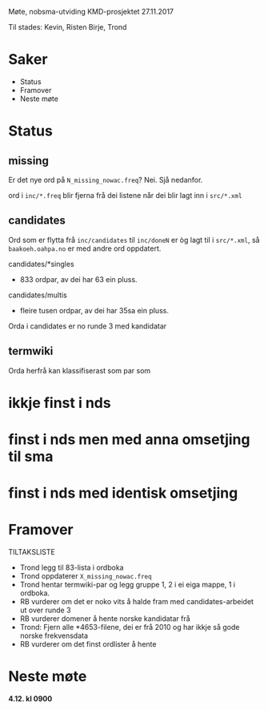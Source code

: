 Møte, nobsma-utviding KMD-prosjektet 27.11.2017


Til stades: Kevin, Risten Birje, Trond


# Saker


* Status
* Framover
* Neste møte


# Status


## missing


Er det nye ord på `N_missing_nowac.freq`?  Nei. Sjå nedanfor.


ord i `inc/*.freq` blir fjerna frå dei listene når dei blir lagt inn i
`src/*.xml`




## candidates


Ord som er flytta frå `inc/candidates` til `inc/doneN` er òg lagt til i
`src/*.xml`, så `baakoeh.oahpa.no` er med andre ord oppdatert.


candidates/*singles
* 833 ordpar, av dei har 63 ein pluss.


candidates/multis
* fleire tusen ordpar, av dei har 35sa ein pluss.


Orda i candidates er no runde 3 med kandidatar


## termwiki


Orda herfrå kan klassifiserast som par som 
# ikkje finst i nds
# finst i nds men med anna omsetjing til sma
# finst i nds med identisk omsetjing




# Framover




TILTAKSLISTE


* Trond legg til 83-lista i ordboka
* Trond oppdaterer `X_missing_nowac.freq`
* Trond hentar termwiki-par og legg gruppe 1, 2 i ei eiga mappe, 1 i ordboka.
* RB vurderer om det er noko vits å halde fram med candidates-arbeidet ut over runde 3
* RB vurderer domener å hente norske kandidatar frå
* Trond: Fjern alle *4653-filene, dei er frå 2010 og har ikkje så gode norske frekvensdata 
* RB vurderer om det finst ordlister å hente




# Neste møte


**4.12. kl 0900**





